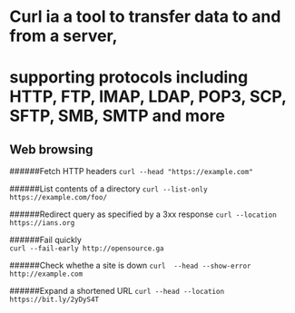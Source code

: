 # Curl ia a tool to transfer data to and from a server,
# supporting protocols including HTTP, FTP, IMAP, LDAP, POP3, SCP, SFTP, SMB, SMTP and more

## Web browsing 

######Fetch HTTP headers 
`curl --head "https://example.com"`

######List contents of a directory 
`curl --list-only https://example.com/foo/`

######Redirect query as specified by a 3xx response 
`curl --location https://ians.org`

######Fail quickly  
`curl --fail-early http://opensource.ga`

######Check whethe a site is down 
`curl  --head --show-error http://example.com`

######Expand a shortened  URL 
`curl --head --location https://bit.ly/2yDyS4T`  